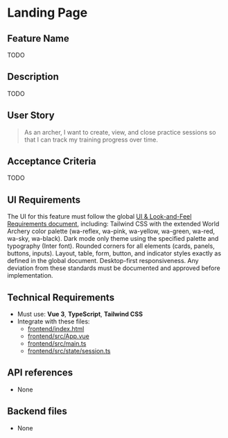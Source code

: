# Landing Page

## Feature Name

TODO

## Description

TODO

## User Story

> As an archer, I want to create, view, and close practice sessions so that I can track my training progress over time.

## Acceptance Criteria

TODO

## UI Requirements

The UI for this feature must follow the global [UI & Look-and-Feel Requirements document](./00_UI_requirements.md), including:
Tailwind CSS with the extended World Archery color palette (wa-reflex, wa-pink, wa-yellow, wa-green, wa-red, wa-sky, wa-black).
Dark mode only theme using the specified palette and typography (Inter font).
Rounded corners for all elements (cards, panels, buttons, inputs).
Layout, table, form, button, and indicator styles exactly as defined in the global document.
Desktop-first responsiveness.
Any deviation from these standards must be documented and approved before implementation.

## Technical Requirements

- Must use: **Vue 3**, **TypeScript**, **Tailwind CSS**
- Integrate with these files:
  - [frontend/index.html](../../../frontend/index.html)
  - [frontend/src/App.vue](../../../frontend/src/App.vue)
  - [frontend/src/main.ts](../../../frontend/src/main.ts)
  - [frontend/src/state/session.ts](../../../frontend/src/state/session.ts)

## API references

- None

## Backend files

- None
